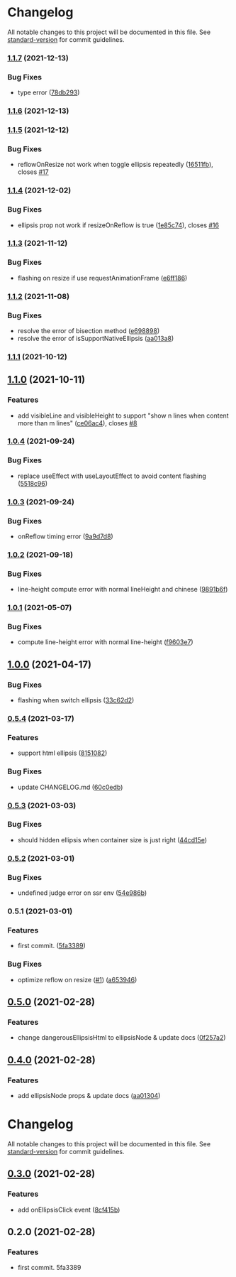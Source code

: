 # Changelog

All notable changes to this project will be documented in this file. See [standard-version](https://github.com/conventional-changelog/standard-version) for commit guidelines.

### [1.1.7](https://github.com/chenquincy/react-ellipsis/compare/v1.1.6...v1.1.7) (2021-12-13)


### Bug Fixes

* type error ([78db293](https://github.com/chenquincy/react-ellipsis/commit/78db293bb6179fe77a211d90aabb02d13ae748b4))

### [1.1.6](https://github.com/chenquincy/react-ellipsis/compare/v1.1.5...v1.1.6) (2021-12-13)

### [1.1.5](https://github.com/chenquincy/react-ellipsis/compare/v1.1.4...v1.1.5) (2021-12-12)


### Bug Fixes

* reflowOnResize not work when toggle ellipsis repeatedly ([16511fb](https://github.com/chenquincy/react-ellipsis/commit/16511fb21dfe80e849e95481fdfd02a5f9a472eb)), closes [#17](https://github.com/chenquincy/react-ellipsis/issues/17)

### [1.1.4](https://github.com/chenquincy/react-ellipsis/compare/v1.1.3...v1.1.4) (2021-12-02)


### Bug Fixes

* ellipsis prop not work if resizeOnReflow is true ([1e85c74](https://github.com/chenquincy/react-ellipsis/commit/1e85c7436a4b0f1cc77cf73788bab556b58fffeb)), closes [#16](https://github.com/chenquincy/react-ellipsis/issues/16)

### [1.1.3](https://github.com/chenquincy/react-ellipsis/compare/v1.1.2...v1.1.3) (2021-11-12)


### Bug Fixes

* flashing on resize if use requestAnimationFrame ([e6ff186](https://github.com/chenquincy/react-ellipsis/commit/e6ff18683f1bf2f0cfcb23bd140af168208522a8))

### [1.1.2](https://github.com/chenquincy/react-ellipsis/compare/v1.1.1...v1.1.2) (2021-11-08)


### Bug Fixes

* resolve the error of bisection method ([e698898](https://github.com/chenquincy/react-ellipsis/commit/e698898f5f3dc614fda1fc24b80b7c5992d2da56))
* resolve the error of isSupportNativeEllipsis ([aa013a8](https://github.com/chenquincy/react-ellipsis/commit/aa013a864a13a0434662fdab053a11f4076ceabc))

### [1.1.1](https://github.com/chenquincy/react-ellipsis/compare/v1.1.0...v1.1.1) (2021-10-12)

## [1.1.0](https://github.com/chenquincy/react-ellipsis/compare/v1.0.4...v1.1.0) (2021-10-11)


### Features

* add visibleLine and visibleHeight to support "show n lines when content more than m lines" ([ce06ac4](https://github.com/chenquincy/react-ellipsis/commit/ce06ac4bc255b130d253bfab5e12b3e5f7a61053)), closes [#8](https://github.com/chenquincy/react-ellipsis/issues/8)

### [1.0.4](https://github.com/chenquincy/react-ellipsis/compare/v1.0.3...v1.0.4) (2021-09-24)


### Bug Fixes

* replace useEffect with useLayoutEffect to avoid content flashing ([5518c96](https://github.com/chenquincy/react-ellipsis/commit/5518c9640e9cb649be797eb4c5fcf6e672473afc))

### [1.0.3](https://github.com/chenquincy/react-ellipsis/compare/v1.0.2...v1.0.3) (2021-09-24)


### Bug Fixes

* onReflow timing error ([9a9d7d8](https://github.com/chenquincy/react-ellipsis/commit/9a9d7d8f10ded83f2281e836633bed134c5359f6))

### [1.0.2](https://github.com/chenquincy/react-ellipsis/compare/v1.0.1...v1.0.2) (2021-09-18)


### Bug Fixes

* line-height compute error with normal lineHeight and chinese ([9891b6f](https://github.com/chenquincy/react-ellipsis/commit/9891b6f5a7b4fa513f8b863f1e91c173969353b5))

### [1.0.1](https://github.com/chenquincy/react-ellipsis/compare/v1.0.0...v1.0.1) (2021-05-07)


### Bug Fixes

* compute line-height error with normal line-height ([f9603e7](https://github.com/chenquincy/react-ellipsis/commit/f9603e7784bf204ecc074491f3fa7e6016f76aa0))

## [1.0.0](https://github.com/chenquincy/react-ellipsis/compare/v0.5.4...v1.0.0) (2021-04-17)


### Bug Fixes

* flashing when switch ellipsis ([33c62d2](https://github.com/chenquincy/react-ellipsis/commit/33c62d28207c6521a8d85bb567649f52072f2a05))

### [0.5.4](https://github.com/chenquincy/react-ellipsis/compare/v0.5.3...v0.5.4) (2021-03-17)


### Features

* support html ellipsis ([8151082](https://github.com/chenquincy/react-ellipsis/commit/81510826fa9212a9218e3188d98d937e1b56d999))


### Bug Fixes

* update CHANGELOG.md ([60c0edb](https://github.com/chenquincy/react-ellipsis/commit/60c0edbbe056e360ccff248980eecaa4a0a34580))

### [0.5.3](https://github.com/chenquincy/react-ellipsis/compare/v0.5.2...v0.5.3) (2021-03-03)


### Bug Fixes

* should hidden ellipsis when container size is just right ([44cd15e](https://github.com/chenquincy/react-ellipsis/commit/44cd15ef8a606694c4a84e73521195bce2730f7f))

### [0.5.2](https://github.com/chenquincy/react-ellipsis/compare/v0.5.1...v0.5.2) (2021-03-01)


### Bug Fixes

* undefined judge error on ssr env ([54e986b](https://github.com/chenquincy/react-ellipsis/commit/54e986beb003541ef80e92b5e6b8dbf18e02342f))

### 0.5.1 (2021-03-01)


### Features

* first commit. ([5fa3389](https://github.com/chenquincy/react-ellipsis/commit/5fa3389b41efce1d8bb8b225350e785f7dcbeb11))


### Bug Fixes

* optimize reflow on resize ([#1](https://github.com/chenquincy/react-ellipsis/issues/1)) ([a653946](https://github.com/chenquincy/react-ellipsis/commit/a653946870c023960a31a7e496c9518fa29c8780))

## [0.5.0](https://github.com/chenquincy/react-ellipsis/compare/v0.3.0...v0.5.0) (2021-02-28)


### Features

* change dangerousEllipsisHtml to ellipsisNode & update docs ([0f257a2](https://github.com/chenquincy/react-ellipsis/commit/0f257a29723125297cc129f4080f75c78b3be0bb))

<a name="0.4.0"></a>
## [0.4.0](https://github.com/chenquincy/react-ellipsis/compare/v0.3.0...v0.4.0) (2021-02-28)


### Features

* add ellipsisNode props & update docs ([aa01304](https://github.com/chenquincy/react-ellipsis/commit/aa01304))



# Changelog

All notable changes to this project will be documented in this file. See [standard-version](https://github.com/conventional-changelog/standard-version) for commit guidelines.

## [0.3.0](https://github.com/chenquincy/react-ellipsis/compare/v0.2.0...v0.3.0) (2021-02-28)


### Features

* add onEllipsisClick event ([8cf415b](https://github.com/chenquincy/react-ellipsis/commit/8cf415b377c63d5cfaa8328e40417cdfcdcbdf4e))

## 0.2.0 (2021-02-28)


### Features

* first commit. 5fa3389
